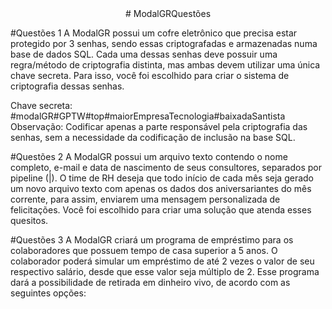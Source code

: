 <center> # ModalGRQuestões </center>

#Questões 1
A ModalGR possui um cofre eletrônico que precisa estar protegido por 3 senhas, sendo essas criptografadas e armazenadas numa base de dados SQL. Cada uma dessas senhas deve possuir uma regra/método de criptografia distinta, mas ambas devem utilizar uma única chave secreta. Para isso, você foi escolhido para criar o sistema de criptografia dessas senhas.  

Chave secreta:  
#modalGR#GPTW#top#maiorEmpresaTecnologia#baixadaSantista  
Observação: Codificar apenas a parte responsável pela criptografia das senhas, sem a necessidade da codificação de inclusão na base SQL.  
   
#Questões 2
A ModalGR possui um arquivo texto contendo o nome completo, e-mail e data de nascimento de seus consultores, separados por pipeline (|). O time de RH deseja que todo início de cada mês seja gerado um novo arquivo texto com apenas os dados dos aniversariantes do mês corrente, para assim, enviarem uma mensagem personalizada de felicitações. Você foi escolhido para criar uma solução que atenda esses quesitos.  
  
#Questões 3
A ModalGR criará um programa de empréstimo para os colaboradores que possuem tempo de casa superior a 5 anos. O colaborador poderá simular um empréstimo de até 2 vezes o valor de seu respectivo salário, desde que esse valor seja múltiplo de 2. Esse programa dará a possibilidade de retirada em dinheiro vivo, de acordo com as seguintes opções:  
